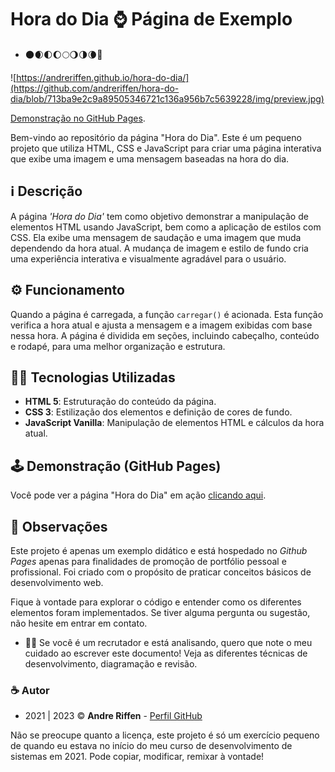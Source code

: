 # Hora do Dia ⌚ Página de Exemplo

- 🌑🌒🌓🌔🌕🌖🌗🌘🌚

![https://andreriffen.github.io/hora-do-dia/](https://github.com/andreriffen/hora-do-dia/blob/713ba9e2c9a89505346721c136a956b7c5639228/img/preview.jpg)

[Demonstração no GitHub Pages](https://andreriffen.github.io/hora-do-dia/).

Bem-vindo ao repositório da página "Hora do Dia". Este é um pequeno projeto que utiliza HTML, CSS e JavaScript para criar uma página interativa que exibe uma imagem e uma mensagem baseadas na hora do dia.

## ℹ️ Descrição

A página *'Hora do Dia'* tem como objetivo demonstrar a manipulação de elementos HTML usando JavaScript, bem como a aplicação de estilos com CSS. Ela exibe uma mensagem de saudação e uma imagem que muda dependendo da hora atual. A mudança de imagem e estilo de fundo cria uma experiência interativa e visualmente agradável para o usuário.

## ⚙️ Funcionamento

Quando a página é carregada, a função `carregar()` é acionada. Esta função verifica a hora atual e ajusta a mensagem e a imagem exibidas com base nessa hora. A página é dividida em seções, incluindo cabeçalho, conteúdo e rodapé, para uma melhor organização e estrutura.

## 👨‍💻 Tecnologias Utilizadas

- **HTML 5**: Estruturação do conteúdo da página.
- **CSS 3**: Estilização dos elementos e definição de cores de fundo.
- **JavaScript Vanilla**: Manipulação de elementos HTML e cálculos da hora atual.

## 🕹️ Demonstração (GitHub Pages)

Você pode ver a página "Hora do Dia" em ação [clicando aqui](https://andreriffen.github.io/hora-do-dia/).

## 💬 Observações

Este projeto é apenas um exemplo didático e está hospedado no *Github Pages* apenas para finalidades de promoção de portfólio pessoal e profissional. Foi criado com o propósito de praticar conceitos básicos de desenvolvimento web.

Fique à vontade para explorar o código e entender como os diferentes elementos foram implementados. Se tiver alguma pergunta ou sugestão, não hesite em entrar em contato.

- 🙋‍♂️ Se você é um recrutador e está analisando, quero que note o meu cuidado ao escrever este documento! Veja as diferentes técnicas de desenvolvimento, diagramação e revisão.

### ☕ Autor

- 2021 | 2023 ©️ **Andre Riffen** - [Perfil GitHub](https://github.com/andreriffen)

Não se preocupe quanto a licença, este projeto é só um exercício pequeno de quando eu estava no início do meu curso de desenvolvimento de sistemas em 2021. Pode copiar, modificar, remixar à vontade!
